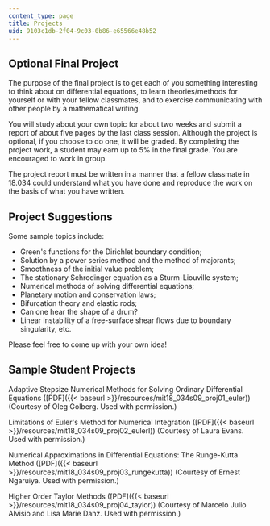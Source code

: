 ```yaml
---
content_type: page
title: Projects
uid: 9103c1db-2f04-9c03-0b86-e65566e48b52
---
```


Optional Final Project
----------------------

The purpose of the final project is to get each of you something interesting to think about on differential equations, to learn theories/methods for yourself or with your fellow classmates, and to exercise communicating with other people by a mathematical writing.

You will study about your own topic for about two weeks and submit a report of about five pages by the last class session. Although the project is optional, if you choose to do one, it will be graded. By completing the project work, a student may earn up to 5% in the final grade. You are encouraged to work in group.

The project report must be written in a manner that a fellow classmate in 18.034 could understand what you have done and reproduce the work on the basis of what you have written.

Project Suggestions
-------------------

Some sample topics include:

*   Green's functions for the Dirichlet boundary condition;
*   Solution by a power series method and the method of majorants;
*   Smoothness of the initial value problem;
*   The stationary Schrodinger equation as a Sturm-Liouville system;
*   Numerical methods of solving differential equations;
*   Planetary motion and conservation laws;
*   Bifurcation theory and elastic rods;
*   Can one hear the shape of a drum?
*   Linear instability of a free-surface shear flows due to boundary singularity, etc.

Please feel free to come up with your own idea!

Sample Student Projects
-----------------------

Adaptive Stepsize Numerical Methods for Solving Ordinary Differential Equations ([PDF]({{< baseurl >}}/resources/mit18_034s09_proj01_euler)) (Courtesy of Oleg Golberg. Used with permission.)

Limitations of Euler's Method for Numerical Integration ([PDF]({{< baseurl >}}/resources/mit18_034s09_proj02_eulerl)) (Courtesy of Laura Evans. Used with permission.)

Numerical Approximations in Differential Equations: The Runge-Kutta Method ([PDF]({{< baseurl >}}/resources/mit18_034s09_proj03_rungekutta)) (Courtesy of Ernest Ngaruiya. Used with permission.)

Higher Order Taylor Methods ([PDF]({{< baseurl >}}/resources/mit18_034s09_proj04_taylor)) (Courtesy of Marcelo Julio Alvisio and Lisa Marie Danz. Used with permission.)